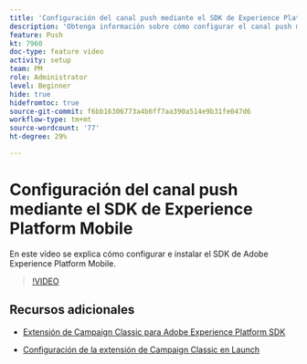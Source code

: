 ```yaml
---
title: 'Configuración del canal push mediante el SDK de Experience Platform Mobile '
description: 'Obtenga información sobre cómo configurar el canal push mediante el SDK para móviles de Experience Cloud. '
feature: Push
kt: 7960
doc-type: feature video
activity: setup
team: PM
role: Administrator
level: Beginner
hide: true
hidefromtoc: true
source-git-commit: f6bb16306773a4b6ff7aa390a514e9b31fe047d6
workflow-type: tm+mt
source-wordcount: '77'
ht-degree: 29%

---
```



# Configuración del canal push mediante el SDK de Experience Platform Mobile

En este vídeo se explica cómo configurar e instalar el SDK de Adobe Experience Platform Mobile.

>[!VIDEO](https://video.tv.adobe.com/v/27699?quality=12)


## Recursos adicionales

* [Extensión de Campaign Classic para Adobe Experience Platform SDK](https://helpx-internal.corp.adobe.com/content/help/en/campaign/kb/acc-aep-extension.html)

* [Configuración de la extensión de Campaign Classic en Launch](https://aep-sdks.gitbook.io/docs/using-mobile-extensions/adobe-campaignclassic)
